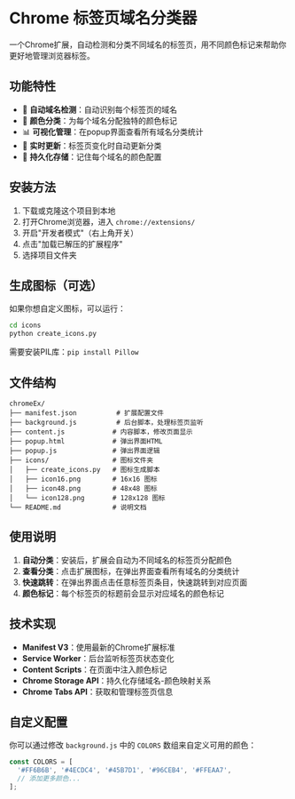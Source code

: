 # Chrome 标签页域名分类器

一个Chrome扩展，自动检测和分类不同域名的标签页，用不同颜色标记来帮助你更好地管理浏览器标签。

## 功能特性

- 🎯 **自动域名检测**：自动识别每个标签页的域名
- 🌈 **颜色分类**：为每个域名分配独特的颜色标记
- 📊 **可视化管理**：在popup界面查看所有域名分类统计
- 🔄 **实时更新**：标签页变化时自动更新分类
- 💾 **持久化存储**：记住每个域名的颜色配置

## 安装方法

1. 下载或克隆这个项目到本地
2. 打开Chrome浏览器，进入 `chrome://extensions/`
3. 开启"开发者模式"（右上角开关）
4. 点击"加载已解压的扩展程序"
5. 选择项目文件夹

## 生成图标（可选）

如果你想自定义图标，可以运行：

```bash
cd icons
python create_icons.py
```

需要安装PIL库：`pip install Pillow`

## 文件结构

```
chromeEx/
├── manifest.json          # 扩展配置文件
├── background.js          # 后台脚本，处理标签页监听
├── content.js            # 内容脚本，修改页面显示
├── popup.html            # 弹出界面HTML
├── popup.js              # 弹出界面逻辑
├── icons/                # 图标文件夹
│   ├── create_icons.py   # 图标生成脚本
│   ├── icon16.png        # 16x16 图标
│   ├── icon48.png        # 48x48 图标
│   └── icon128.png       # 128x128 图标
└── README.md             # 说明文档
```

## 使用说明

1. **自动分类**：安装后，扩展会自动为不同域名的标签页分配颜色
2. **查看分类**：点击扩展图标，在弹出界面查看所有域名的分类统计
3. **快速跳转**：在弹出界面点击任意标签页条目，快速跳转到对应页面
4. **颜色标记**：每个标签页的标题前会显示对应域名的颜色标记

## 技术实现

- **Manifest V3**：使用最新的Chrome扩展标准
- **Service Worker**：后台监听标签页状态变化
- **Content Scripts**：在页面中注入颜色标记
- **Chrome Storage API**：持久化存储域名-颜色映射关系
- **Chrome Tabs API**：获取和管理标签页信息

## 自定义配置

你可以通过修改 `background.js` 中的 `COLORS` 数组来自定义可用的颜色：

```javascript
const COLORS = [
  '#FF6B6B', '#4ECDC4', '#45B7D1', '#96CEB4', '#FFEAA7',
  // 添加更多颜色...
];
```
